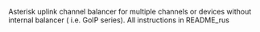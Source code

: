 Asterisk uplink channel balancer for multiple channels  or devices without internal balancer ( i.e.  GoIP series).  All instructions in README_rus
